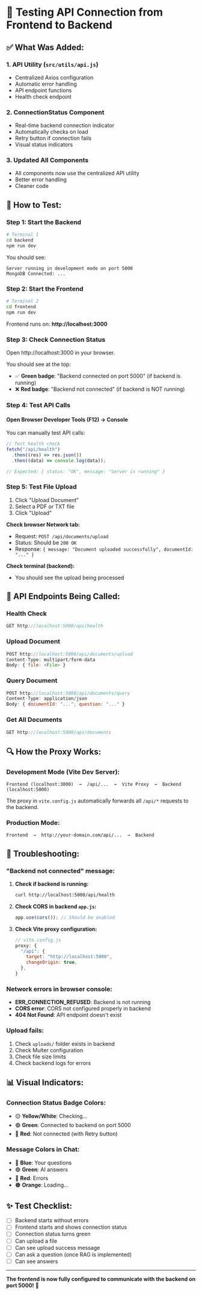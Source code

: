 # 🧪 Testing API Connection from Frontend to Backend

## ✅ What Was Added:

### 1. **API Utility (`src/utils/api.js`)**

- Centralized Axios configuration
- Automatic error handling
- API endpoint functions
- Health check endpoint

### 2. **ConnectionStatus Component**

- Real-time backend connection indicator
- Automatically checks on load
- Retry button if connection fails
- Visual status indicators

### 3. **Updated All Components**

- All components now use the centralized API utility
- Better error handling
- Cleaner code

## 🚀 How to Test:

### Step 1: Start the Backend

```bash
# Terminal 1
cd backend
npm run dev
```

You should see:

```
Server running in development mode on port 5000
MongoDB Connected: ...
```

### Step 2: Start the Frontend

```bash
# Terminal 2
cd frontend
npm run dev
```

Frontend runs on: **http://localhost:3000**

### Step 3: Check Connection Status

Open http://localhost:3000 in your browser.

You should see at the top:

- ✅ **Green badge**: "Backend connected on port 5000" (if backend is running)
- ❌ **Red badge**: "Backend not connected" (if backend is NOT running)

### Step 4: Test API Calls

#### Open Browser Developer Tools (F12) → Console

You can manually test API calls:

```javascript
// Test health check
fetch("/api/health")
  .then((res) => res.json())
  .then((data) => console.log(data));

// Expected: { status: "OK", message: "Server is running" }
```

### Step 5: Test File Upload

1. Click "Upload Document"
2. Select a PDF or TXT file
3. Click "Upload"

**Check browser Network tab:**

- Request: `POST /api/documents/upload`
- Status: Should be `200 OK`
- Response: `{ message: "Document uploaded successfully", documentId: "..." }`

**Check terminal (backend):**

- You should see the upload being processed

## 📡 API Endpoints Being Called:

### Health Check

```javascript
GET http://localhost:5000/api/health
```

### Upload Document

```javascript
POST http://localhost:5000/api/documents/upload
Content-Type: multipart/form-data
Body: { file: <File> }
```

### Query Document

```javascript
POST http://localhost:5000/api/documents/query
Content-Type: application/json
Body: { documentId: "...", question: "..." }
```

### Get All Documents

```javascript
GET http://localhost:5000/api/documents
```

## 🔍 How the Proxy Works:

### Development Mode (Vite Dev Server):

```
Frontend (localhost:3000)  →  /api/...  →  Vite Proxy  →  Backend (localhost:5000)
```

The proxy in `vite.config.js` automatically forwards all `/api/*` requests to the backend.

### Production Mode:

```
Frontend  →  http://your-domain.com/api/...  →  Backend
```

## 🐛 Troubleshooting:

### "Backend not connected" message:

1. **Check if backend is running:**

   ```bash
   curl http://localhost:5000/api/health
   ```

2. **Check CORS in backend `app.js`:**

   ```javascript
   app.use(cors()); // Should be enabled
   ```

3. **Check Vite proxy configuration:**
   ```javascript
   // vite.config.js
   proxy: {
     "/api": {
       target: "http://localhost:5000",
       changeOrigin: true,
     },
   }
   ```

### Network errors in browser console:

- **ERR_CONNECTION_REFUSED**: Backend is not running
- **CORS error**: CORS not configured properly in backend
- **404 Not Found**: API endpoint doesn't exist

### Upload fails:

1. Check `uploads/` folder exists in backend
2. Check Multer configuration
3. Check file size limits
4. Check backend logs for errors

## 📊 Visual Indicators:

### Connection Status Badge Colors:

- 🟡 **Yellow/White**: Checking...
- 🟢 **Green**: Connected to backend on port 5000
- 🔴 **Red**: Not connected (with Retry button)

### Message Colors in Chat:

- 🔵 **Blue**: Your questions
- 🟢 **Green**: AI answers
- 🔴 **Red**: Errors
- 🟠 **Orange**: Loading...

## ✨ Test Checklist:

- [ ] Backend starts without errors
- [ ] Frontend starts and shows connection status
- [ ] Connection status turns green
- [ ] Can upload a file
- [ ] Can see upload success message
- [ ] Can ask a question (once RAG is implemented)
- [ ] Can see answers

---

**The frontend is now fully configured to communicate with the backend on port 5000!** 🎉

